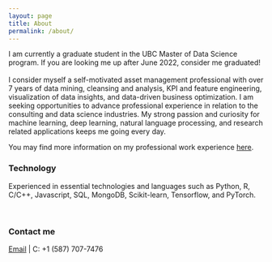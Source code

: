 ```yaml
---
layout: page
title: About
permalink: /about/
---
```


I am currently a graduate student in the UBC Master of Data Science program. If you are looking me up after June 2022, consider me graduated!  
<br> 
I consider myself a self-motivated asset management professional with over 7 years of data mining, cleansing and analysis, KPI and feature engineering, visualization of data insights, and data-driven business optimization. I am seeking opportunities to advance professional experience in relation to the consulting and data science industries. My strong passion and curiosity for machine learning, deep learning, natural language processing, and research related applications keeps me going every day. 

You may find more information on my professional work experience [here]().

### Technology

Experienced in essential technologies and languages such as Python, R, C/C++, Javascript, SQL, MongoDB, Scikit-learn, Tensorflow, and PyTorch.  


<br>

### Contact me
[Email](mailto:artanzand@yahoo.co.uk)  |  C: +1 (587) 707-7476
